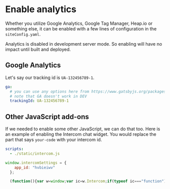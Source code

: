 # Enable analytics

Whether you utilize Google Analytics, Google Tag Manager, Heap.io or something else, it can be enabled with a few lines of configuration in the `siteConfig.yaml`.

<div class="attention">Analytics is disabled in development server mode. So enabling will have no impact until built and deployed.</div>

## Google Analytics

Let's say our tracking id is `UA-132456789-1`.

```yaml
ga:
  # you can use any options here from https://www.gatsbyjs.org/packages/gatsby-plugin-google-analytics/
  # note that GA doesn't work in DEV
  trackingId: UA-132456789-1
```

## Other JavaScript add-ons

If we needed to enable some other JavaScript, we can do that too.
Here is an example of enabling the Intercom chat widget.
You would replace the part that says `your-code` with your intercom id.

```yaml
scripts:
  - ./static/intercom.js
```

```js
window.intercomSettings = {
    app_id: "hvbieiwv"
  };

  (function(){var w=window;var ic=w.Intercom;if(typeof ic==="function"){ic('reattach_activator');ic('update',w.intercomSettings);}else{var d=document;var i=function(){i.c(arguments);};i.q=[];i.c=function(args){i.q.push(args);};w.Intercom=i;var l=function(){var s=d.createElement('script');s.type='text/javascript';s.async=true;s.src='https://widget.intercom.io/widget/your-code';var x=d.getElementsByTagName('script')[0];x.parentNode.insertBefore(s,x);};if(d.readyState === 'complete'){l()} else {if(w.attachEvent){w.attachEvent('onload',l);}else{w.addEventListener('load',l,false);}}}})();
```
